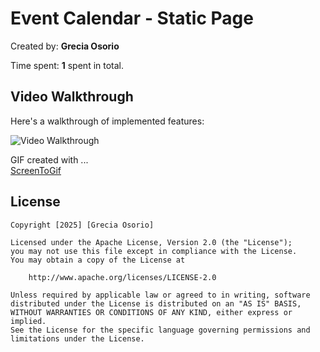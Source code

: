 # Event Calendar - Static Page

Created by: **Grecia Osorio**



Time spent: **1** spent in total.

## Video Walkthrough

Here's a walkthrough of implemented features:

<img src='https://imgur.com/a/2MTuQzd' title='Video Walkthrough' width='' alt='Video Walkthrough' />

GIF created with ...  
[ScreenToGif](https://www.screentogif.com/)

## License

    Copyright [2025] [Grecia Osorio]

    Licensed under the Apache License, Version 2.0 (the "License");
    you may not use this file except in compliance with the License.
    You may obtain a copy of the License at

        http://www.apache.org/licenses/LICENSE-2.0

    Unless required by applicable law or agreed to in writing, software
    distributed under the License is distributed on an "AS IS" BASIS,
    WITHOUT WARRANTIES OR CONDITIONS OF ANY KIND, either express or implied.
    See the License for the specific language governing permissions and
    limitations under the License.

